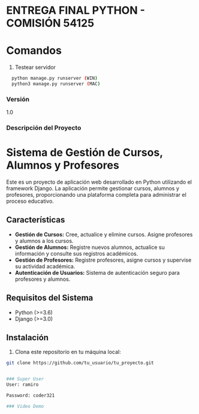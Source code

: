 # ENTREGA FINAL PYTHON - COMISIÓN 54125

# Comandos


1. Testear servidor

```bash
  python manage.py runserver (WIN)
  python3 manage.py runserver (MAC)
```

### Versión
1.0

### Descripción del Proyecto
# Sistema de Gestión de Cursos, Alumnos y Profesores

Este es un proyecto de aplicación web desarrollado en Python utilizando el framework Django. La aplicación permite gestionar cursos, alumnos y profesores, proporcionando una plataforma completa para administrar el proceso educativo.

## Características

- **Gestión de Cursos:** Cree, actualice y elimine cursos. Asigne profesores y alumnos a los cursos.
- **Gestión de Alumnos:** Registre nuevos alumnos, actualice su información y consulte sus registros académicos.
- **Gestión de Profesores:** Registre profesores, asigne cursos y supervise su actividad académica.
- **Autenticación de Usuarios:** Sistema de autenticación seguro para profesores y alumnos.


## Requisitos del Sistema

- Python (>=3.6)
- Django (>=3.0)

## Instalación

1. Clona este repositorio en tu máquina local:

```bash
git clone https://github.com/tu_usuario/tu_proyecto.git


### Super User
User: ramiro

Password: coder321

### Video Demo
